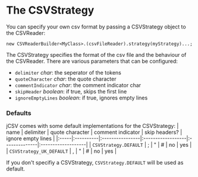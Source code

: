 # The CSVStrategy #
You can specify your own csv format by passing a CSVStrategy object to the CSVReader:
```
new CSVReaderBuilder<MyClass>.(csvFileReader).strategy(myStrategy)...;
```

The CSVStrategy specifies the format of the csv file and the behaviour of the CSVReader. There are various parameters that can be configured:
  * `delimiter` _char_: the seperator of the tokens
  * `quoteCharacter` _char_: the quote character
  * `commentIndicator` _char_: the comment indicator char
  * `skipHeader` _boolean_: if true, skips the first line
  * `ignoreEmptyLines` _boolean_: if true, ignores empty lines

### Defaults ###

jCSV comes with some default implementations for the CSVStrategy:
| name | delimiter | quote character | comment indicator | skip headers? | ignore empty lines |
|:-----|:----------|:----------------|:------------------|:--------------|:-------------------|
| `CSVStrategy.DEFAULT` | ; | " | # | no | yes |
| `CSVStrategy_UK_DEFAULT` | , | " | # | no | yes |

If you don't specifiy a CSVStrategy, `CSVStrategy.DEFAULT` will be used as default.